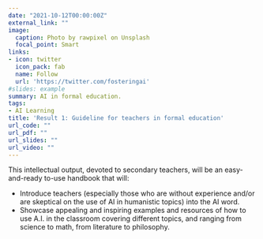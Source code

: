 ```yaml
---
date: "2021-10-12T00:00:00Z"
external_link: ""
image:
  caption: Photo by rawpixel on Unsplash
  focal_point: Smart
links:
- icon: twitter
  icon_pack: fab
  name: Follow
  url: 'https://twitter.com/fosteringai'
#slides: example
summary: AI in formal education.
tags:
- AI Learning
title: 'Result 1: Guideline for teachers in formal education'
url_code: ""
url_pdf: ""
url_slides: ""
url_video: ""
---
```


This intellectual output, devoted to secondary teachers, will be an easy-and-ready to-use handbook that will:
- Introduce teachers (especially those who are without experience and/or are skeptical on the use of AI in humanistic topics) into the AI word.
- Showcase appealing and inspiring examples and resources of how to use A.I. in the classroom covering different topics, and ranging from science to math, from literature to philosophy.
